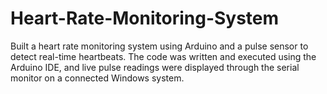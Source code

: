 # Heart-Rate-Monitoring-System
Built a heart rate monitoring system using Arduino and a pulse sensor to detect real-time heartbeats. The code was written and executed using the Arduino IDE, and live pulse readings were displayed through the serial monitor on a connected Windows system.
